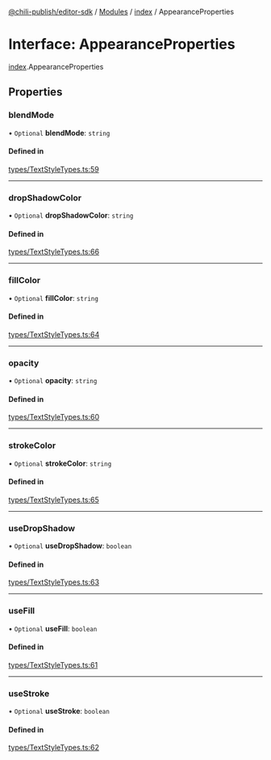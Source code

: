 [@chili-publish/editor-sdk](../README.md) / [Modules](../modules.md) / [index](../modules/index.md) / AppearanceProperties

# Interface: AppearanceProperties

[index](../modules/index.md).AppearanceProperties

## Properties

### blendMode

• `Optional` **blendMode**: `string`

#### Defined in

[types/TextStyleTypes.ts:59](https://github.com/chili-publish/editor-sdk/blob/c6e096c/types/TextStyleTypes.ts#L59)

___

### dropShadowColor

• `Optional` **dropShadowColor**: `string`

#### Defined in

[types/TextStyleTypes.ts:66](https://github.com/chili-publish/editor-sdk/blob/c6e096c/types/TextStyleTypes.ts#L66)

___

### fillColor

• `Optional` **fillColor**: `string`

#### Defined in

[types/TextStyleTypes.ts:64](https://github.com/chili-publish/editor-sdk/blob/c6e096c/types/TextStyleTypes.ts#L64)

___

### opacity

• `Optional` **opacity**: `string`

#### Defined in

[types/TextStyleTypes.ts:60](https://github.com/chili-publish/editor-sdk/blob/c6e096c/types/TextStyleTypes.ts#L60)

___

### strokeColor

• `Optional` **strokeColor**: `string`

#### Defined in

[types/TextStyleTypes.ts:65](https://github.com/chili-publish/editor-sdk/blob/c6e096c/types/TextStyleTypes.ts#L65)

___

### useDropShadow

• `Optional` **useDropShadow**: `boolean`

#### Defined in

[types/TextStyleTypes.ts:63](https://github.com/chili-publish/editor-sdk/blob/c6e096c/types/TextStyleTypes.ts#L63)

___

### useFill

• `Optional` **useFill**: `boolean`

#### Defined in

[types/TextStyleTypes.ts:61](https://github.com/chili-publish/editor-sdk/blob/c6e096c/types/TextStyleTypes.ts#L61)

___

### useStroke

• `Optional` **useStroke**: `boolean`

#### Defined in

[types/TextStyleTypes.ts:62](https://github.com/chili-publish/editor-sdk/blob/c6e096c/types/TextStyleTypes.ts#L62)
